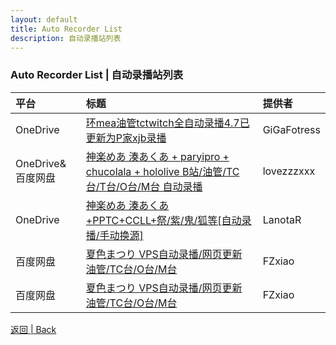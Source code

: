 ```yaml
---
layout: default
title: Auto Recorder List
description: 自动录播站列表
---
```


### Auto Recorder List | 自动录播站列表

| 平台 | 标题 | 提供者 |
|:-----|:-----|:-----|
| OneDrive | [环mea油管tctwitch全自动录播4.7已更新为P家xjb录播](https://bbs.nga.cn/read.php?tid=16682977) | GiGaFotress |
| OneDrive&百度网盘 | [神楽めあ 湊あくあ + paryipro + chucolala + hololive B站/油管/TC台/T台/O台/M台 自动录播](https://bbs.nga.cn/read.php?tid=17024052) | lovezzzxxx |
| OneDrive | [神楽めあ 湊あくあ+PPTC+CCLL+祭/紫/鬼/狐等[自动录播/手动换源]](https://bbs.nga.cn/read.php?tid=17053448) | LanotaR |
| 百度网盘 | [夏色まつり VPS自动录播/网页更新 油管/TC台/O台/M台](https://bbs.nga.cn/read.php?tid=16872441) | FZxiao |
| 百度网盘 | [夏色まつり VPS自动录播/网页更新 油管/TC台/O台/M台](https://bbs.nga.cn/read.php?tid=16872441) | FZxiao |

[返回 | Back](./)
